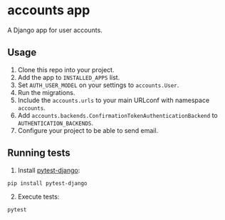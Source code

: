 # accounts app
A Django app for user accounts.

## Usage

1. Clone this repo into your project.
2. Add the app to `INSTALLED_APPS` list.
3. Set `AUTH_USER_MODEL` on your settings to `accounts.User`.
4. Run the migrations.
5. Include the `accounts.urls` to your main URLconf with namespace `accounts`.
6. Add `accounts.backends.ConfirmationTokenAuthenticationBackend` to `AUTHENTICATION_BACKENDS`.
7. Configure your project to be able to send email.

## Running tests
1. Install [pytest-django](https://pytest-django.readthedocs.io):

`pip install pytest-django`

2. Execute tests:

`pytest`

